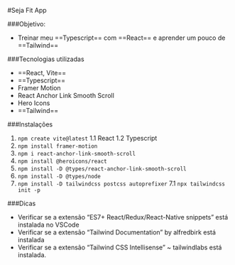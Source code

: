 #Seja Fit App

###Objetivo: 
- Treinar meu ==Typescript== com ==React== e aprender um pouco de ==Tailwind==

###Tecnologias utilizadas

- ==React, Vite==
- ==Typescript==
- Framer Motion
- React Anchor Link Smooth Scroll
- Hero Icons
- ==Tailwind==

###Instalações
1. `npm create vite@latest`
1.1 React
1.2 Typescript
2. `npm install framer-motion`
3. `npm i react-anchor-link-smooth-scroll`
4. `npm install @heroicons/react`
5. `npm install -D @types/react-anchor-link-smooth-scroll`
6. `npm install -D @types/node`
7. `npm install -D tailwindcss postcss autoprefixer`
7.1 `npx tailwindcss init -p`

###Dicas
- Verificar se a extensão “ES7+ React/Redux/React-Native snippets” está instalada no VSCode
- Verificar se a extensão “Tailwind Documentation” by alfredbirk está instalada
- Verificar se a extensão “Tailwind CSS Intellisense” ~ tailwindlabs está instalada.
